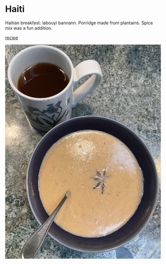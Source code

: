 # Haiti

Haitian breakfast: labouyi bannann. Porridge made from plantains. Spice mix was a fun addition.

[recipe](https://afrogistmedia.com/4-tasty-haitian-breakfast-recipes-you-should-try-out-haitian-cuisine)

![breakfast](images/haiti.jpeg)
